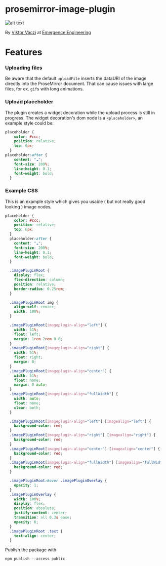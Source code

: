 # prosemirror-image-plugin

![alt text](http://url/to/img.png)

By [Viktor Váczi](https://emergence-engineering.com/cv/viktor) at [Emergence Engineering](https://emergence-engineering.com/)

# Features

### Uploading files
Be aware that the default `uploadFile` inserts the dataURI of the image directly into the 
ProseMirror document. That can cause issues with large files, for ex. `gif`s with long animations.

### Upload placeholder
The plugin creates a widget decoration while the upload process is still in progress. The widget decoration's
dom node is a `<placeholder>`, an example style could be: 
```css
placeholder {
    color: #ccc;
    position: relative;
    top: 6px;
  }
placeholder:after {
    content: "☁";
    font-size: 200%;
    line-height: 0.1;
    font-weight: bold;
  }
```

### Example CSS

This is an example style which gives you usable ( but not really good looking ) image nodes.
```css
placeholder {
    color: #ccc;
    position: relative;
    top: 6px;
  }
  placeholder:after {
    content: "☁";
    font-size: 200%;
    line-height: 0.1;
    font-weight: bold;
  }

  .imagePluginRoot {
    display: flex;
    flex-direction: column;
    position: relative;
    border-radius: 0.25rem;
  }

  .imagePluginRoot img {
    align-self: center;
    width: 100%;
  }

  .imagePluginRoot[imageplugin-align="left"] {
    width: 51%;
    float: left;
    margin: 1rem 2rem 0 0;
  }
  .imagePluginRoot[imageplugin-align="right"] {
    width: 51%;
    float: right;
    margin: 0;
  }
  .imagePluginRoot[imageplugin-align="center"] {
    width: 51%;
    float: none;
    margin: 0 auto;
  }
  .imagePluginRoot[imageplugin-align="fullWidth"] {
    width: auto;
    float: none;
    clear: both;
  }

  .imagePluginRoot[imageplugin-align="left"] [imagealign="left"] {
    background-color: red;
  }
  .imagePluginRoot[imageplugin-align="right"] [imagealign="right"] {
    background-color: red;
  }
  .imagePluginRoot[imageplugin-align="center"] [imagealign="center"] {
    background-color: red;
  }
  .imagePluginRoot[imageplugin-align="fullWidth"] [imagealign="fullWidth"] {
    background-color: red;
  }

  .imagePluginRoot:hover .imagePluginOverlay {
    opacity: 1;
  }
  .imagePluginOverlay {
    width: 100%;
    display: flex;
    position: absolute;
    justify-content: center;
    transition: all 0.3s ease;
    opacity: 0;
  }
  .imagePluginRoot .text {
    text-align: center;
  }
```

Publish the package with
```
npm publish --access public
```
